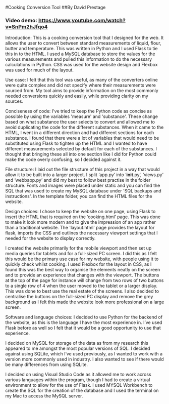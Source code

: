 #Cooking Conversion Tool
##By David Prestage
### Video demo: https://www.youtube.com/watch?v=SnPm2hJfqo4

Introduction:
This is a cooking conversion tool that I designed for the web. It allows the user to convert between standard measurements of liquid, flour, butter and temperature. This was written in Python and I used Flask to tie this in to the HTML. I used a MySQL database to store the values for the various measurements and pulled this information to do the necessary calculations in Python. CSS was used for the website design and Flexbox was used for much of the layout. 

Use case:
I felt that this tool was useful, as many of the converters online were quite complex and did not specify where their measurements were sourced from. My tool aims to provide information on the most commonly needed conversions quickly and easily, while providing clarity on my sources. 

Conciseness of code:
I've tried to keep the Python code as concise as possible by using the variables 'measure' and 'substance'. These change based on what substance the user selects to convert and allowed me to avoid duplicating the code for the different substances. When it came to the HTML, I went in a different direction and had different sections for each substance. I found that there were a lot of variables that would need to be substituted using Flask to tighten up the HTML and I wanted to have different measurements selected by default for each of the substances. I thought that bringing these all into one section like I did for Python could make the code overly confusing, so I decided against it.

File structure:
I laid out the file structure of this project in a way that would allow it to be built into a larger project. I split ‘app.py’ into ‘__init__.py’, ‘views.py’ and ‘webbapp.py’ and did my best to follow best practise in the folder structure. Fonts and images were placed under static and you can find the SQL that was used to create my MySQL database under 'SQL backups and instructions'. In the template folder, you can find the HTML files for the website. 

Design choices:
I chose to keep the website on one page, using Flask to insert the HTML that is required on the ‘cooking.html’ page. This was done to make it look more modern and to give the impression of an app rather than a traditional website. The 'layout.html' page provides the layout for flask, imports the CSS and outlines the necessary viewport settings that I needed for the website to display correctly. 

I created the website primarily for the mobile viewport and then set up media queries for tablets and for a full-sized PC screen. I did this as I felt this would be the primary use case for my website, with people using it to quickly check whilst cooking. I used Flexbox for the layout in CSS, as I found this was the best way to organise the elements neatly on the screen and to provide an experience that changes with the viewport. The buttons at the top of the page for instance will change from two rows of two buttons to a single row of 4 when the user moved to the tablet or a larger display. This was done to best use the real estate of the screens. I also decided to centralise the buttons on the full-sized PC display and remove the grey background as I felt this made the website look more professional on a large screen.

Software and language choices:
I decided to use Python for the backend of the website, as this is the language I have the most experience in. I’ve used Flask before as well so I felt that it would be a good opportunity to use that experience. 

I decided on MySQL for storage of the data as from my research this appeared to me amongst the most popular versions of SQL. I decided against using SQLite, which I’ve used previously, as I wanted to work with a version more commonly used in industry. I also wanted to see if there would be many differences from using SQLite. 

I decided on using Visual Studio Code as it allowed me to work across various languages within the program, though I had to create a virtual environment to allow for the use of Flask. I used MYSQL Workbench to create the SQL for the creation of the database and I used the terminal on my Mac to access the MySQL server. 